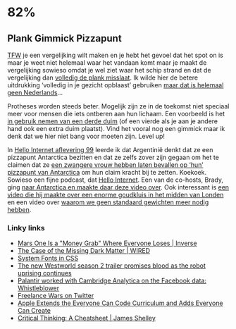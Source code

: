 # 82%

## Plank Gimmick Pizzapunt

[TFW](https://www.urbandictionary.com/define.php?term=TFW) je een vergelijking wilt maken en je hebt het gevoel dat het spot on is maar je weet niet helemaal waar het vandaan komt maar je maakt de vergelijking sowieso omdat je wel ziet waar het schip strand en dat de vergelijking dan [volledig de plank misslaat](https://twitter.com/gjkooijman/status/978192412651720705). Ik wilde hier de betere uitdrukking ‘volledig in je gezicht opblaast’ gebruiken [maar dat is helemaal geen Nederlands](http://lmgtfy.com/?q=volledig+in+je+gezicht+opblaast)…

Protheses worden steeds beter. Mogelijk zijn ze in de toekomst niet speciaal meer voor mensen die iets ontberen aan hun lichaam. Een voorbeeld is het [in gebruik nemen van een derde duim](https://www.youtube.com/watch?v=i1TkiN309_4) (of een vierde als je aan je andere hand ook een extra duim plaatst). Vind het vooral nog een gimmick maar ik denk dat we hier niet bang voor moeten zijn. Level up!

In [Hello Internet aflevering 99](http://www.hellointernet.fm/podcast/99) leerde ik dat Argentinië denkt dat ze een pizzapunt Antarctica bezitten en dat ze zelfs zover zijn gegaan om het te claimen dat ze [een zwangere vrouw hebben laten bevallen op ‘hun’ pizzapunt van Antarctica](https://www.thevintagenews.com/2016/10/12/in-1977-argentina-sent-a-pregnant-woman-to-antarctica-in-an-attempt-to-claim-partial-possession-of-the-continent/) om hun claim kracht bij te zetten. Koekoek. Sowieso een fijne podcast, dat [Hello Internet](http://www.hellointernet.fm). Een van de co-hosts, Brady, ging [naar Antarctica en maakte daar deze video over](https://www.youtube.com/watch?v=o71TFQBTCG0). Ook interessant is [een video die hij maakte over een enorme goudkluis in het midden van Londen](https://m.youtube.com/watch?v=CTtf5s2HFkA) en een video over [waarom we geen standaard gewichten meer nodig hebben](https://www.youtube.com/watch?v=yGfCp7CPx-M).

### Linky links

- [Mars One Is a "Money Grab" Where Everyone Loses | Inverse](https://www.inverse.com/article/42965-mars-one-is-a-money-grab-where-everyone-loses)
- [The Case of the Missing Dark Matter | WIRED](https://www.wired.com/story/the-case-of-the-missing-dark-matter/)
- [System Fonts in CSS](https://furbo.org/2018/03/28/system-fonts-in-css/)
- [The new Westworld season 2 trailer promises blood as the robot uprising continues](https://www.theverge.com/2018/3/29/17174644/westworld-season-2-new-trailer-hbo)
- [Palantir worked with Cambridge Analytica on the Facebook data: Whistleblower](https://www.cnbc.com/2018/03/27/palantir-worked-with-cambridge-analytica-on-the-facebook-data-whistleblower.html)
- [Freelance Wars on Twitter](https://twitter.com/FreelanceWars)
- [Apple Extends the Everyone Can Code Curriculum and Adds Everyone Can Create](https://www.macstories.net/news/apple-extends-the-everyone-can-code-curriculum-and-adds-everyone-can-create/)
- [Critical Thinking: A Cheatsheet | James Shelley](https://jamesshelley.com/2018/03/23/critical-thinking-a-cheatsheet/)